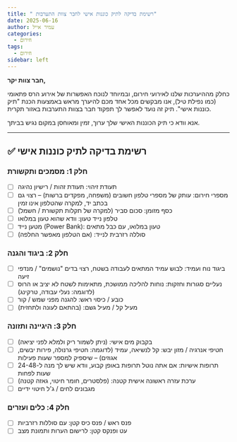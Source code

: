 ```yaml
---
title: " רשימת בדיקה לתיק כוננות אישי לחבר צוות התערבות"
date: 2025-06-16
author: עמיר אייל
categories:
  - חירום
tags:
  - חירום
sidebar: left
---
```



**חבר צוות יקר,**

כחלק מההיערכות שלנו לאירועי חירום, ובמיוחד לנוכח האפשרות של אירוע הרס פתאומי (כמו נפילת טיל), אנו מבקשים מכל אחד מכם להיערך מראש באמצעות הכנת "תיק כוננות אישי". תיק זה נועד לאפשר לך תפקוד חבר בצוות התערבות באזור תקרית.

אנא וודא כי תיק הכוננות האישי שלך ערוך, זמין ומאוחסן במקום נגיש בביתך.

---

## ✅ רשימת בדיקה לתיק כוננות אישי

### חלק 1: מסמכים ותקשורת
- [ ] תעודת זיהוי: תעודת זהות / רישיון נהיגה
- [ ] מספרי חירום: עותק של מספרי טלפון חשובים (משפחה, מפקדים ברשות) – רצוי גם בכתב יד, למקרה שהטלפון אינו זמין
- [ ] כסף מזומן: סכום סביר (למקרה של תקלות תקשורת / חשמל)
- [ ] טלפון נייד טעון: וודא שהוא טעון במלואו
- [ ] מטען נייד (Power Bank): טעון במלואו, עם כבל מתאים
- [ ] סוללה רזרבית לנייד: (אם הטלפון מאפשר החלפה)

### חלק 2: ביגוד והגנה
- [ ] ביגוד נוח ועמיד: לבוש עמיד המתאים לעבודה בשטח, רצוי בדים "נושמים" / מנדפי זיעה
- [ ] נעליים סגורות וחזקות: נוחות להליכה ממושכת, מתאימות לשטח לא יציב או הרוס (לדוגמה: נעלי עבודה, טרקינג)
- [ ] כובע / כיסוי ראש: להגנה מפני שמש / קור
- [ ] מעיל קל / מעיל גשם: (בהתאם לעונה ולתחזית)

### חלק 3: היגיינה ותזונה
- [ ] בקבוק מים אישי: (ניתן לשמור ריק ולמלא לפני יציאה)
- [ ] חטיפי אנרגיה / מזון יבש: קל לנשיאה, עמיד (לדוגמה: חטיפי גרנולה, פירות יבשים, אגוזים) – שיספיק למספר שעות פעילות
- [ ] תרופות אישיות: אם אתה נוטל תרופות באופן קבוע, וודא שיש לך מנה ל-24-48 שעות לפחות
- [ ] ערכת עזרה ראשונה אישית קטנה: (פלסטרים, חומר חיטוי, גאזה קטנה)
- [ ] מגבונים לחים / ג'ל חיטוי ידיים

### חלק 4: כלים ועזרים
- [ ] פנס ראש / פנס כיס קטן: עם סוללות רזרביות
- [ ] עט ופנקס קטן: לרישום הערות ותמונת מצב
